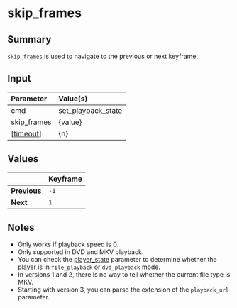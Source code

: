 # skip\_frames #
## Summary ##

`skip_frames` is used to navigate to the previous or next keyframe.

## Input ##

| **Parameter** | **Value(s)**         |
|:--------------|:---------------------|
| cmd           | set\_playback\_state |
| skip\_frames  | {value}              |
| [[timeout](timeout.md)] | {n}                  |

## Values ##

|            | **Keyframe** |
|:-----------|:-------------|
| **Previous** | `-1`         |
| **Next**     | `1`          |

## Notes ##

  * Only works if playback speed is 0.
  * Only supported in DVD and MKV playback.
  * You can check the [player\_state](PlayerState.md) parameter to determine whether the player is in `file_playback` or `dvd_playback` mode.
  * In versions 1 and 2, there is no way to tell whether the current file type is MKV.
  * Starting with version 3, you can parse the extension of the `playback_url` parameter.